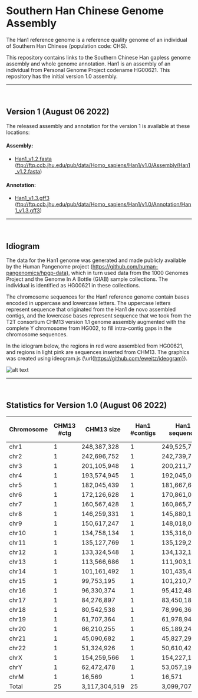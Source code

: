 # Southern Han Chinese Genome Assembly

The Han1 reference genome is a reference quality genome of an individual of Southern Han Chinese (population code: CHS).

This repository contains links to the Southern Chinese Han gapless genome assembly and whole genome annotation. Han1 is an assembly of an individual from Personal Genome Project codename HG00621. This repository has the initial version 1.0 assembly.

---

<br/>

## Version 1 (August 06 2022)

The released assembly and annotation for the version 1 is available at these locations:

#### Assembly: 
* [Han1_v1.2.fasta](https://bit.ly/3JylfV3)  (ftp://ftp.ccb.jhu.edu/pub/data/Homo_sapiens/Han1/v1.0/Assembly/Han1_v1.2.fasta)

#### Annotation: 
* [Han1_v1.3.gff3](https://bit.ly/3vMnqP3)  (ftp://ftp.ccb.jhu.edu/pub/data/Homo_sapiens/Han1/v1.0/Annotation/Han1_v1.3.gff3)

---

<br/>

## Idiogram

The data for the Han1 genome was generated and made publicly available by the Human Pangenome project (https://github.com/human-pangenomics/hpgp-data), which in turn used data from the 1000 Genomes Project and the Genome In A Bottle (GIAB) sample collections. The individual is identified as HG00621 in these collections.

The chromosome sequences for the Han1 reference genome contain bases encoded in uppercase and lowercase letters. The uppercase letters represent sequence that originated from the Han1 de novo assembled contigs, and the lowercase bases represent sequence that we took from the T2T consortium CHM13 version 1.1 genome assembly augmented with the complete Y chromosome from HG002, to fill intra-contig gaps in the chromosome sequences.

In the idiogram below, the regions in red were assembled from HG00621, and regions in light pink are sequences inserted from CHM13. The graphics was created using ideogram.js (\url{https://github.com/eweitz/ideogram}).

![alt text](https://github.com/JHUCCB/ChineseHanSouthGenome/blob/main/Han1_chromosomes.png)

---

<br/>

## Statistics for Version 1.0 (August 06 2022)
|Chromosome|CHM13 #ctg|CHM13 size|Han1 #contigs|Han1 sequence|Han1 Non-HG00621 sequence| Han1/CHM13 |
|---|---|---|----|----|----|----|
|chr1|1|248,387,328|1|249,525,787|119,184|0.999522|
|chr2|1|242,696,752|1|242,739,747|2,482,037|0.989775|
|chr3|1|201,105,948|1|200,211,729|377,991|0.998112|
|chr4|1|193,574,945|1|192,045,028|518,393|0.997301|
|chr5|1|182,045,439|1|181,667,637|494,129|0.99728|
|chr6|1|172,126,628|1|170,861,069|314,798|0.998158|
|chr7|1|160,567,428|1|160,865,769|107,243|0.999333|
|chr8|1|146,259,331|1|145,880,131|791,768|0.994573|
|chr9|1|150,617,247|1|148,018,047|35,504,706|0.760133|
|chr10|1|134,758,134|1|135,316,043|585,347|0.995674|
|chr11|1|135,127,769|1|135,129,219|874,841|0.993526|
|chr12|1|133,324,548|1|134,132,185|102,971|0.999232|
|chr13|1|113,566,686|1|111,903,191|10,782,722|0.903642|
|chr14|1|101,161,492|1|101,435,482|5,090,291|0.949817|
|chr15|1|99,753,195|1|101,210,777|12,429,469|0.877192|
|chr16|1|96,330,374|1|95,412,483|13,280,238|0.860812|
|chr17|1|84,276,897|1|83,450,189|1,080,955|0.987047|
|chr18|1|80,542,538|1|78,996,361|210,798|0.997332|
|chr19|1|61,707,364|1|61,978,944|1,089,081|0.982428|
|chr20|1|66,210,255|1|65,189,243|963,587|0.985219|
|chr21|1|45,090,682|1|45,827,290|5,613,897|0.877499|
|chr22|1|51,324,926|1|50,610,422|5,397,082|0.89336|
|chrX|1|154,259,566|1|154,227,164|7,056,525|0.954246|
|chrY|1|62,472,478|1|53,057,190|146,07,629|0.724681|
|chrM|1|16,569|1|16,571|0|1.0001|
|Total|25|3,117,304,519|25|3,099,707,698|119875682|0.996077|
